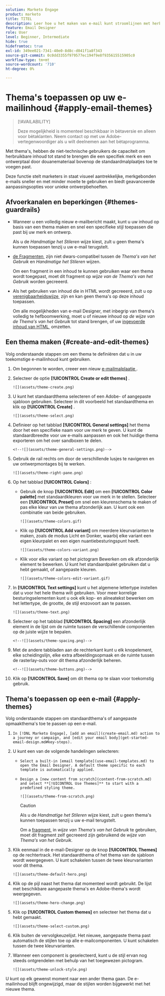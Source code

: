 ```yaml
---
solution: Marketo Engage
product: marketo
title: TITEL
description: Leer hoe u het maken van e-mail kunt stroomlijnen met herbruikbare thema's en modules, zodat u verzekerd bent van consistentie en efficiëntie bij het ontwerp.
feature: Email Designer
role: User
level: Beginner, Intermediate
hide: true
hidefromtoc: true
exl-id: 349ee021-7341-40e0-8d8c-d041f1a8f343
source-git-commit: 0c0dd3355f979577ec194f9e8f935615515905c0
workflow-type: tm+mt
source-wordcount: '710'
ht-degree: 0%

---
```


# Thema&#39;s toepassen op uw e-mailinhoud {#apply-email-themes}

>[!AVAILABILITY]
>
>Deze mogelijkheid is momenteel beschikbaar in bètaversie en alleen voor bètaklanten. Neem contact op met uw Adobe-vertegenwoordiger als u wilt deelnemen aan het bètaprogramma.

Met thema&#39;s, hebben de niet-technische gebruikers de capaciteit om herbruikbare inhoud tot stand te brengen die een specifiek merk en een ontwerptaal door douanemateriaal bovenop de standaardmalplaatjes <!-- to achieve brand specific results--> toe te voegen past.

Deze functie stelt marketers in staat visueel aantrekkelijke, merkgebonden e-mails sneller en met minder moeite te gebruiken en biedt geavanceerde aanpassingsopties voor unieke ontwerpbehoeften.

<!--What is the Enhanced Email Authoring Experience?

This feature introduces two key components to simplify and enhance email creation:

* **Theme Management System**: A centralized system for creating, customizing, and applying reusable themes to emails. Themes ensure consistent styling across campaigns and eliminate the need for repetitive manual styling.

* **Modules**: Pre-designed, reusable content blocks that abstract common email elements (e.g., titles, descriptions, images, and links). Modules are built using customizable low-level components, offering flexibility while maintaining design standards.

Key Benefits:

- **Consistency**: Ensure all emails align with your brand's design guidelines.
- **Efficiency**: Save time by reusing themes and modules across campaigns.
- **Customization**: Add custom CSS and mobile-specific styles for advanced designs.
- **Scalability**: Eliminate repetitive styling tasks, enabling faster email creation.-->

## Afvoerkanalen en beperkingen {#themes-guardrails}

* Wanneer u een volledig nieuw e-mailbericht maakt, kunt u uw inhoud op basis van een thema maken en snel een specifieke stijl toepassen die past bij uw merk en ontwerp.

  Als u de _Handmatige het Stileren_ wijze kiest, zult u geen thema&#39;s kunnen toepassen tenzij u uw e-mail terugstelt.

* [&#x200B; de Fragmenten &#x200B;](/help/marketo/product-docs/email-marketing/email-designer/fragments.md) zijn niet dwars-compatibel tussen de _Thema&#39;s van het Gebruik_ en _Handmatige het Stileren_ wijzen.

  Om een fragment in een inhoud te kunnen gebruiken waar een thema wordt toegepast, moet dit fragment op _wijze van de Thema&#39;s van het Gebruik_ worden gecreeerd.

* Als het gebruiken van inhoud die in HTML wordt gecreeerd, zult u op [&#x200B; verenigbaarheidswijze &#x200B;](/help/marketo/product-docs/email-marketing/email-designer/email-authoring.md#import-html) zijn en kan geen thema&#39;s op deze inhoud toepassen.

  Om alle mogelijkheden van e-mail Designer, met inbegrip van thema&#39;s volledig te hefboomwerking, moet u of nieuwe inhoud op _de wijze van de Thema&#39;s van het Gebruik_ tot stand brengen, of uw [&#x200B; ingevoerde inhoud van HTML &#x200B;](/help/marketo/product-docs/email-marketing/email-designer/email-authoring.md#import-html) omzetten.

<!--If using a content created in Manual Styling mode or HTML, you cannot apply themes to this content. You must create a new content in Use Themes mode.

If you apply a theme to a content using a [fragment](../content-management/fragments.md) created in Manual Styling mode, the rendering may not be optimal.-->

## Een thema maken {#create-and-edit-themes}

Volg onderstaande stappen om een thema te definiëren dat u in uw toekomstige e-mailinhoud kunt gebruiken.

1. Om begonnen te worden, creeer een nieuw [&#x200B; e-mailmalplaatje &#x200B;](/help/marketo/product-docs/email-marketing/email-designer/email-template-authoring.md#create-an-email-template).

1. Selecteer de optie **[!UICONTROL Create or edit themes]** .

   `![](assets/theme-create.png)`

1. U kunt het standaardthema selecteren of een Adobe- of aangepaste sjabloon gebruiken. Selecteer in dit voorbeeld het standaardthema en klik op **[!UICONTROL Create]** .

   `![](assets/theme-select.png)`

1. Definieer op het tabblad **[!UICONTROL General settings]** het thema door het een specifieke naam voor uw merk te geven. U kunt de standaardbreedte voor uw e-mails aanpassen en ook het huidige thema exporteren om het over sandboxen te delen.

   `<!--![](assets/theme-general-settings.png)-->`

1. Gebruik de rail rechts om door de verschillende lusjes te navigeren en uw ontwerpmontages bij te werken.

   `![](assets/theme-right-pane.png)`

1. Op het tabblad **[!UICONTROL Colors]** :

   * Gebruik de knop **[!UICONTROL Edit]** om een **[!UICONTROL Color palette]** met standaardkleuren voor uw merk in te stellen. Selecteer een **[!UICONTROL Preset]** om snel een kleurenschema te maken of pas elke kleur van uw thema afzonderlijk aan. U kunt ook een combinatie van beide gebruiken.

     `![](assets/theme-colors.gif)`

   * Klik op **[!UICONTROL Add variant]** om meerdere kleurvarianten te maken, zoals de modus Licht en Donker, waarbij elke variant een eigen kleurpalet en een eigen nuantiebesturingspunt heeft.

     `![](assets/theme-colors-variant.png)`

   * Klik voor elke variant op het pictogram Bewerken om elk afzonderlijk element te bewerken. U kunt het standaardpalet gebruiken dat u hebt gemaakt, of aangepaste kleuren.

     `![](assets/theme-colors-edit-variant.gif)`

1. In **[!UICONTROL Text settings]** kunt u het algemene lettertype instellen dat u voor het hele thema wilt gebruiken. Voor meer korrelige besturingselementen kunt u ook elk kop- en alineatekst bewerken om het lettertype, de grootte, de stijl enzovoort aan te passen.

   `![](assets/theme-text.png)`

1. Selecteer op het tabblad **[!UICONTROL Spacing]** een afzonderlijk element in de lijst om de ruimte tussen de verschillende componenten op de juiste wijze te bepalen.

   `<!--![](assets/theme-spacing.png)-->`

1. Met de andere tabbladen aan de rechterkant kunt u elk knopelement, elke scheidingslijn, elke extra afbeeldingsopmaak en de ruimte tussen de rasterlay-outs voor dit thema afzonderlijk beheren.

   `<!--![](assets/theme-buttons.png)-->`

1. Klik op **[!UICONTROL Save]** om dit thema op te slaan voor toekomstig gebruik.

## Thema&#39;s toepassen op een e-mail {#apply-themes}

Volg onderstaande stappen om standaardthema&#39;s of aangepaste opmaakthema&#39;s toe te passen op een e-mail.

1. `In [!DNL Marketo Engage], [add an email](create-email.md) action to a journey or campaign, and [edit your email body](get-started-email-design.md#key-steps).`

1. U kunt een van de volgende handelingen selecteren:

   * `Select a built-in [email template](use-email-templates.md) to open the Email Designer. A default theme specific to each template is automatically applied.`

   * `Design a [new content from scratch](content-from-scratch.md) and select **[!UICONTROL Use Themes]** to start with a predefined styling theme.`

     `![](assets/theme-from-scratch.png)`

     >[!CAUTION]
     >
     >Als u de _Handmatige het Stileren_ wijze kiest, zult u geen thema&#39;s kunnen toepassen tenzij u uw e-mail terugstelt.
     >
     >Om a [&#x200B; fragment &#x200B;](/help/marketo/product-docs/email-marketing/email-designer/fragments.md) in _wijze van Thema&#39;s van het Gebruik_ te gebruiken, moet dit fragment zelf gecreeerd zijn gebruikend de _wijze van Thema&#39;s van het Gebruik_.

1. Klik eenmaal in de e-mail-Designer op de knop **[!UICONTROL Themes]** op de rechtertrack. Het standaardthema of het thema van de sjabloon wordt weergegeven. U kunt schakelen tussen de twee kleurvarianten voor dit thema.

   `![](assets/theme-default-hero.png)`

1. Klik op de pijl naast het thema dat momenteel wordt gebruikt. De lijst met beschikbare aangepaste thema&#39;s en Adobe-thema&#39;s wordt weergegeven.

   `![](assets/theme-hero-change.png)`

1. Klik op **[!UICONTROL Custom themes]** en selecteer het thema dat u hebt gemaakt.

   `![](assets/theme-select-custom.png)`

1. Klik buiten de vervolgkeuzelijst. Het nieuwe, aangepaste thema past automatisch de stijlen toe op alle e-mailcomponenten. U kunt schakelen tussen de twee kleurvarianten.

1. Wanneer een component is geselecteerd, kunt u de stijl ervan nog steeds ontgrendelen met behulp van het toegewezen pictogram.

   `![](assets/theme-unlock-style.png)`

U kunt op elk gewenst moment naar een ander thema gaan. De e-mailinhoud blijft ongewijzigd, maar de stijlen worden bijgewerkt met het nieuwe thema.

<!--
>[!NOTE]
> - Themes apply styles globally. Ensure your theme is finalized before applying it to multiple emails.
> - Switching themes may override custom styles applied to individual components.

>[!CAUTION]
> - When using fragments, the email's theme will override the fragment's styles. A warning will be displayed in the editor if there is a conflict.

## Example Use Cases {#example-use-cases}

### 1. Creating a New Theme
- A marketer creates a theme with their brand's colors, fonts, and button styles.
- The theme is saved and reused across multiple email campaigns.

### 2. Switching Themes
- A marketer applies a holiday-themed design to an existing email by switching to a pre-designed holiday theme.-->
